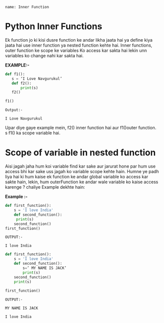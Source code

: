 ```ngMeta
name: Inner Function
```

#  Python Inner Functions

Ek function jo ki kisi dusre function ke andar likha jaata hai ya define kiya jaata hai use inner function ya nested function kehte hai. Inner functions, outer function ke scope ke variables
Ko access kar sakta hai lekin unn variables ko change nahi kar sakta hai.


**EXAMPLE:-**

```python
def f1():
   s = ‘I Love Navgurukul’
   def f2():
       print(s)
   f2()

f1()
 ```
`Output:- `


```
I Love Navgurukul
 ```

Upar diye gaye example mein, f2() inner function hai aur f1()outer function. s f1()  ka scope variable hai.

    
# Scope of variable in nested function


Aisi jagah jaha hum koi variable find kar sake aur jarurat hone par hum use access bhi kar sake uss jagah ko variable scope kehte hain.
Humne ye padh liya hai ki hum kaise ek function ke andar global variable ko access kar sakte hain, lekin, hum outerFunction ke andar wale variable ko kaise access karenge ? chaliye Example dekhte hain:

**Example :-**

```python
def first_function():
    s = 'I love India'
    def second_function():
   	 print(s)	 
    second_function()
first_function()
 ```

`OUTPUT:- `
```
I love India
 ```

```python
def first_function():
    s = 'I love India'
    def second_function():
		s=’ MY NAME IS JACK’
   	 	print(s)	 
    second_function()
    print(s)	
 
first_function()
 ```
`OUTPUT:-`

```
MY NAME IS JACK

I love India
 ```